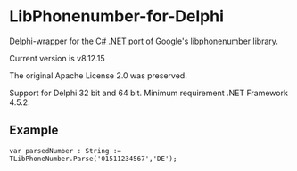 # LibPhonenumber-for-Delphi
Delphi-wrapper for the [C# .NET port](https://github.com/twcclegg/libphonenumber-csharp) of Google's [libphonenumber library](https://github.com/googlei18n/libphonenumber). 

Current version is v8.12.15

The original Apache License 2.0 was preserved.

Support for Delphi 32 bit and 64 bit. Minimum requirement .NET Framework 4.5.2.

## Example

```
var parsedNumber : String := TLibPhoneNumber.Parse('01511234567','DE');
```
